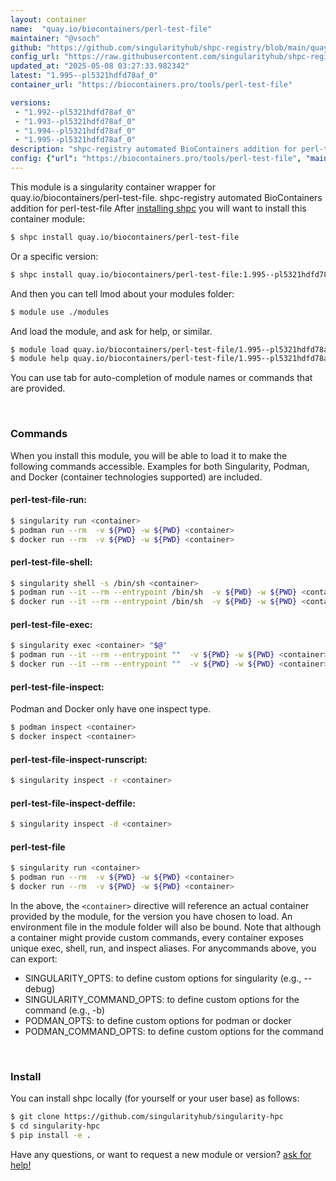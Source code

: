```yaml
---
layout: container
name:  "quay.io/biocontainers/perl-test-file"
maintainer: "@vsoch"
github: "https://github.com/singularityhub/shpc-registry/blob/main/quay.io/biocontainers/perl-test-file/container.yaml"
config_url: "https://raw.githubusercontent.com/singularityhub/shpc-registry/main/quay.io/biocontainers/perl-test-file/container.yaml"
updated_at: "2025-05-08 03:27:33.982342"
latest: "1.995--pl5321hdfd78af_0"
container_url: "https://biocontainers.pro/tools/perl-test-file"

versions:
 - "1.992--pl5321hdfd78af_0"
 - "1.993--pl5321hdfd78af_0"
 - "1.994--pl5321hdfd78af_0"
 - "1.995--pl5321hdfd78af_0"
description: "shpc-registry automated BioContainers addition for perl-test-file"
config: {"url": "https://biocontainers.pro/tools/perl-test-file", "maintainer": "@vsoch", "description": "shpc-registry automated BioContainers addition for perl-test-file", "latest": {"1.995--pl5321hdfd78af_0": "sha256:dd6ef0e876118c84d3015a82698f1c652427c3c747f3404dd48377749a3877f0"}, "tags": {"1.992--pl5321hdfd78af_0": "sha256:aaaf6ef4e1247ca8df429135a8fbacd68e623c8330d60b5379aa0dfc88b3283d", "1.993--pl5321hdfd78af_0": "sha256:1c9329a36819751dfd48a4a0e9b6b3bcf5a402d4a56edcdc2a3f1a84605e58aa", "1.994--pl5321hdfd78af_0": "sha256:e0309378e5e557bb92fbb87f7628ba43558f31be3245f7606734922ce15ca7cd", "1.995--pl5321hdfd78af_0": "sha256:dd6ef0e876118c84d3015a82698f1c652427c3c747f3404dd48377749a3877f0"}, "docker": "quay.io/biocontainers/perl-test-file"}
---
```


This module is a singularity container wrapper for quay.io/biocontainers/perl-test-file.
shpc-registry automated BioContainers addition for perl-test-file
After [installing shpc](#install) you will want to install this container module:


```bash
$ shpc install quay.io/biocontainers/perl-test-file
```

Or a specific version:

```bash
$ shpc install quay.io/biocontainers/perl-test-file:1.995--pl5321hdfd78af_0
```

And then you can tell lmod about your modules folder:

```bash
$ module use ./modules
```

And load the module, and ask for help, or similar.

```bash
$ module load quay.io/biocontainers/perl-test-file/1.995--pl5321hdfd78af_0
$ module help quay.io/biocontainers/perl-test-file/1.995--pl5321hdfd78af_0
```

You can use tab for auto-completion of module names or commands that are provided.

<br>

### Commands

When you install this module, you will be able to load it to make the following commands accessible.
Examples for both Singularity, Podman, and Docker (container technologies supported) are included.

#### perl-test-file-run:

```bash
$ singularity run <container>
$ podman run --rm  -v ${PWD} -w ${PWD} <container>
$ docker run --rm  -v ${PWD} -w ${PWD} <container>
```

#### perl-test-file-shell:

```bash
$ singularity shell -s /bin/sh <container>
$ podman run --it --rm --entrypoint /bin/sh  -v ${PWD} -w ${PWD} <container>
$ docker run --it --rm --entrypoint /bin/sh  -v ${PWD} -w ${PWD} <container>
```

#### perl-test-file-exec:

```bash
$ singularity exec <container> "$@"
$ podman run --it --rm --entrypoint ""  -v ${PWD} -w ${PWD} <container> "$@"
$ docker run --it --rm --entrypoint ""  -v ${PWD} -w ${PWD} <container> "$@"
```

#### perl-test-file-inspect:

Podman and Docker only have one inspect type.

```bash
$ podman inspect <container>
$ docker inspect <container>
```

#### perl-test-file-inspect-runscript:

```bash
$ singularity inspect -r <container>
```

#### perl-test-file-inspect-deffile:

```bash
$ singularity inspect -d <container>
```



#### perl-test-file

```bash
$ singularity run <container>
$ podman run --rm  -v ${PWD} -w ${PWD} <container>
$ docker run --rm  -v ${PWD} -w ${PWD} <container>
```


In the above, the `<container>` directive will reference an actual container provided
by the module, for the version you have chosen to load. An environment file in the
module folder will also be bound. Note that although a container
might provide custom commands, every container exposes unique exec, shell, run, and
inspect aliases. For anycommands above, you can export:

 - SINGULARITY_OPTS: to define custom options for singularity (e.g., --debug)
 - SINGULARITY_COMMAND_OPTS: to define custom options for the command (e.g., -b)
 - PODMAN_OPTS: to define custom options for podman or docker
 - PODMAN_COMMAND_OPTS: to define custom options for the command

<br>

### Install

You can install shpc locally (for yourself or your user base) as follows:

```bash
$ git clone https://github.com/singularityhub/singularity-hpc
$ cd singularity-hpc
$ pip install -e .
```

Have any questions, or want to request a new module or version? [ask for help!](https://github.com/singularityhub/singularity-hpc/issues)